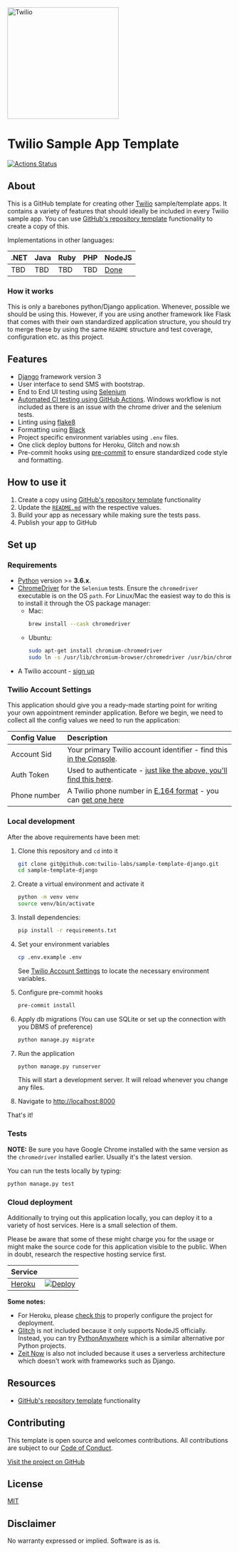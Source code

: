 <a  href="https://www.twilio.com">
<img  src="https://static0.twilio.com/marketing/bundles/marketing/img/logos/wordmark-red.svg"  alt="Twilio"  width="250"  />
</a>
 
# Twilio Sample App Template

[![Actions Status](https://github.com/TwilioDevEd/sample-template-django/workflows/Django%20CI/badge.svg)](https://github.com/TwilioDevEd/sample-template-django/actions)

## About

This is a GitHub template for creating other [Twilio] sample/template apps. It contains a variety of features that should ideally be included in every Twilio sample app. You can use [GitHub's repository template](https://help.github.com/en/github/creating-cloning-and-archiving-repositories/creating-a-repository-from-a-template) functionality to create a copy of this.

Implementations in other languages:

| .NET | Java | Ruby | PHP | NodeJS                                                        |
| :--- | :--- | :--- | :-- | :------------------------------------------------------------ |
| TBD  | TBD  | TBD  | TBD | [Done](https://github.com/twilio-labs/sample-template-nodejs) |

### How it works

This is only a barebones python/Django application. Whenever, possible we should be using this. However, if you are using another framework like Flask that comes with their own standardized application structure, you should try to merge these by using the same `README` structure and test coverage, configuration etc. as this project.

<!--
**TODO: UML Diagram**

We can render UML diagrams using [Mermaid](https://mermaidjs.github.io/).


**TODO: Describe how it works**
-->

## Features

- [Django](https://www.djangoproject.com/) framework version 3
- User interface to send SMS with bootstrap.
- End to End UI testing using [Selenium](https://www.selenium.dev/)
- [Automated CI testing using GitHub Actions](/.github/workflows/django.yml). Windows workflow is not included as there is an issue with the chrome driver and the selenium tests.
- Linting using [flake8](https://flake8.pycqa.org/en/latest/)
- Formatting using [Black](https://github.com/psf/black)
- Project specific environment variables using `.env` files.
- One click deploy buttons for Heroku, Glitch and now.sh
- Pre-commit hooks using [pre-commit](https://pre-commit.com/) to ensure standardized code style and formatting.

## How to use it

1. Create a copy using [GitHub's repository template](https://help.github.com/en/github/creating-cloning-and-archiving-repositories/creating-a-repository-from-a-template) functionality
2. Update the [`README.md`](README.md) with the respective values.
3. Build your app as necessary while making sure the tests pass.
4. Publish your app to GitHub

## Set up

### Requirements

- [Python](https://www.python.org/downloads) version >= **3.6.x**.
- [ChromeDriver](https://chromedriver.chromium.org/) for the `Selenium` tests. Ensure the `chromedriver` executable is on the OS `path`. For Linux/Mac the easiest way to do this is to install it through the OS package manager:
  - Mac:
    ```bash
    brew install --cask chromedriver
    ```
  - Ubuntu:
    ```bash
    sudo apt-get install chromium-chromedriver
    sudo ln -s /usr/lib/chromium-browser/chromedriver /usr/bin/chromedriver
    ```
- A Twilio account - [sign up](https://www.twilio.com/try-twilio)

### Twilio Account Settings

This application should give you a ready-made starting point for writing your
own appointment reminder application. Before we begin, we need to collect
all the config values we need to run the application:

| Config&nbsp;Value | Description                                                                                                                                                  |
| :---------------- | :----------------------------------------------------------------------------------------------------------------------------------------------------------- |
| Account&nbsp;Sid  | Your primary Twilio account identifier - find this [in the Console](https://www.twilio.com/console).                                                         |
| Auth&nbsp;Token   | Used to authenticate - [just like the above, you'll find this here](https://www.twilio.com/console).                                                         |
| Phone&nbsp;number | A Twilio phone number in [E.164 format](https://en.wikipedia.org/wiki/E.164) - you can [get one here](https://www.twilio.com/console/phone-numbers/incoming) |

### Local development

After the above requirements have been met:

1. Clone this repository and `cd` into it

   ```bash
   git clone git@github.com:twilio-labs/sample-template-django.git
   cd sample-template-django
   ```

2. Create a virtual environment and activate it

   ```bash
   python -m venv venv
   source venv/bin/activate
   ```

3. Install dependencies:

   ```bash
   pip install -r requirements.txt
   ```

4. Set your environment variables

   ```bash
   cp .env.example .env
   ```

   See [Twilio Account Settings](#twilio-account-settings) to locate the necessary environment variables.

5. Configure pre-commit hooks

   ```bash
   pre-commit install
   ```

6. Apply db migrations (You can use SQLite or set up the connection with you DBMS of preference)
  
   ```bash
   python manage.py migrate
   ```

7. Run the application

   ```bash
   python manage.py runserver
   ```

   This will start a development server. It will reload whenever you change any files.

8. Navigate to [http://localhost:8000](http://localhost:8000)

That's it!

### Tests

**NOTE:** Be sure you have Google Chrome installed with the same version as the `chromedriver` installed earlier. Usually it's the latest version.

You can run the tests locally by typing:

```bash
python manage.py test
```

### Cloud deployment

Additionally to trying out this application locally, you can deploy it to a variety of host services. Here is a small selection of them.

Please be aware that some of these might charge you for the usage or might make the source code for this application visible to the public. When in doubt, research the respective hosting service first.

| Service                           |                                                                                                                                                                |
| :-------------------------------- | :------------------------------------------------------------------------------------------------------------------------------------------------------------- |
| [Heroku](https://www.heroku.com/) | [![Deploy](https://www.herokucdn.com/deploy/button.svg)](https://heroku.com/deploy?template=https://github.com/TwilioDevEd/sample-template-django/tree/master) |

**Some notes:**

- For Heroku, please [check this](https://devcenter.heroku.com/articles/django-app-configuration) to properly configure the project for deployment.
- [Glitch](https://glitch.com/) is not included because it only supports NodeJS officially. Instead, you can try [PythonAnywhere](https://help.pythonanywhere.com/pages/DeployExistingDjangoProject/) which is a similar alternative por Python projects.
- [Zeit Now](https://zeit.co) is also not included because it uses a serverless architecture which doesn't work with frameworks such as Django.

## Resources

- [GitHub's repository template](https://help.github.com/en/github/creating-cloning-and-archiving-repositories/creating-a-repository-from-a-template) functionality

## Contributing

This template is open source and welcomes contributions. All contributions are subject to our [Code of Conduct](https://github.com/twilio-labs/.github/blob/master/CODE_OF_CONDUCT.md).

[Visit the project on GitHub](https://github.com/twilio-labs/sample-template-django)

## License

[MIT](http://www.opensource.org/licenses/mit-license.html)

## Disclaimer

No warranty expressed or implied. Software is as is.

[twilio]: https://www.twilio.com
